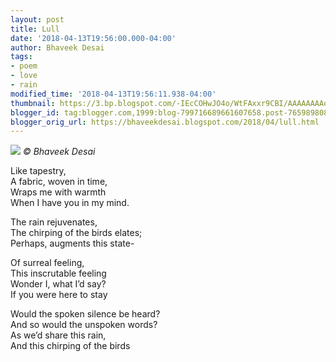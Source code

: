 ```yaml
---
layout: post
title: Lull
date: '2018-04-13T19:56:00.000-04:00'
author: Bhaveek Desai
tags:
- poem
- love
- rain
modified_time: '2018-04-13T19:56:11.938-04:00'
thumbnail: https://3.bp.blogspot.com/-IEcCOHwJO4o/WtFAxxr9CBI/AAAAAAAAdZw/ahhjdoztQFIC37z_U7z3RztfHPiwktVGQCKgBGAs/s72-c/IMG_20180413_183739718_HDR.jpg
blogger_id: tag:blogger.com,1999:blog-799716689661607658.post-7659898084194444938
blogger_orig_url: https://bhaveekdesai.blogspot.com/2018/04/lull.html
---
```


![](https://3.bp.blogspot.com/-IEcCOHwJO4o/WtFAxxr9CBI/AAAAAAAAdZw/ahhjdoztQFIC37z_U7z3RztfHPiwktVGQCKgBGAs/s400/IMG_20180413_183739718_HDR.jpg)
*© Bhaveek Desai*

Like tapestry,  
A fabric, woven in time,  
Wraps me with warmth  
When I have you in my mind.  

The rain rejuvenates,  
The chirping of the birds elates;  
Perhaps, augments this state-  

Of surreal feeling,  
This inscrutable feeling  
Wonder I, what I’d say?  
If you were here to stay  

Would the spoken silence be heard?  
And so would the unspoken words?  
As we’d share this rain,  
And this chirping of the birds
